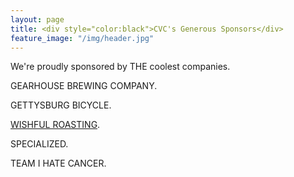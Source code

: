 ```yaml
---
layout: page
title: <div style="color:black">CVC's Generous Sponsors</div>
feature_image: "/img/header.jpg"
---
```


We're proudly sponsored by THE coolest companies. 

GEARHOUSE BREWING COMPANY.

GETTYSBURG BICYCLE.

<a href="https://wishfulroasting.com/">WISHFUL ROASTING</a>.

SPECIALIZED.

TEAM I HATE CANCER.



